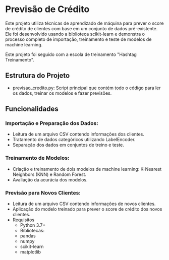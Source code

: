 # Previsão de Crédito

Este projeto utiliza técnicas de aprendizado de máquina para prever o score de crédito de clientes com base em um conjunto de dados pré-existente. Ele foi desenvolvido usando a biblioteca scikit-learn e demonstra o processo completo de importação, treinamento e teste de modelos de machine learning.

Este projeto foi seguido com a escola de treinamento  "Hashtag Treinamento".

## Estrutura do Projeto
* previsao_credito.py: Script principal que contém todo o código para ler os dados, treinar os modelos e fazer previsões.

## Funcionalidades

### Importação e Preparação dos Dados:

* Leitura de um arquivo CSV contendo informações dos clientes.
* Tratamento de dados categóricos utilizando LabelEncoder.
* Separação dos dados em conjuntos de treino e teste.

### Treinamento de Modelos:

* Criação e treinamento de dois modelos de machine learning: K-Nearest Neighbors (KNN) e Random Forest.
* Avaliação da acurácia dos modelos.

### Previsão para Novos Clientes:

* Leitura de um arquivo CSV contendo informações de novos clientes.
* Aplicação do modelo treinado para prever o score de crédito dos novos clientes.
* Requisitos
  * Python 3.7+
  * Bibliotecas:
  * pandas
  * numpy
  * scikit-learn
  * matplotlib
    
